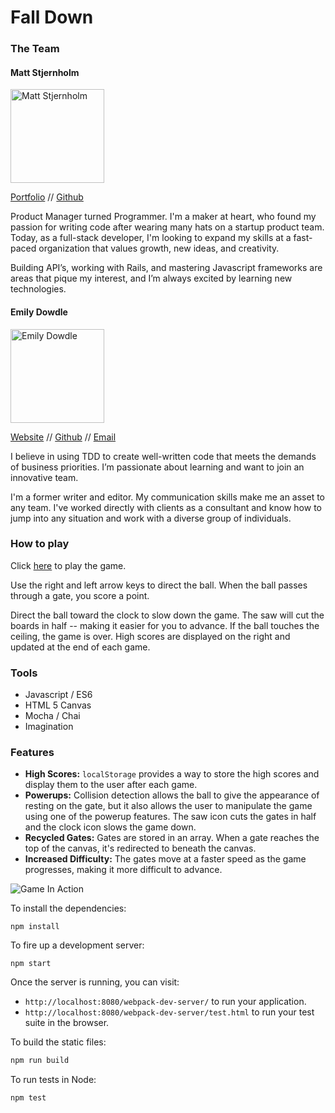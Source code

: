 # Fall Down

### The Team

#### Matt Stjernholm

<img src="https://avatars3.githubusercontent.com/u/5952473?v=3&s=400" alt="Matt Stjernholm" width=150>

[Portfolio](http://people.turing.io/people/matt_stjernholm) // [Github](https://github.com/matt-stj)

Product Manager turned Programmer. I'm a maker at heart, who found my passion for writing code after wearing many hats on a startup product team. Today, as a full-stack developer, I'm looking to expand my skills at a fast-paced organization that values growth, new ideas, and creativity.

Building API’s, working with Rails, and mastering Javascript frameworks are areas that pique my interest, and I’m always excited by learning new technologies.

#### Emily Dowdle

<img src="https://avatars2.githubusercontent.com/u/12585856?v=3&s=460" alt="Emily Dowdle" width=150>

[Website](http://emilydowdle.com) // [Github](https://github.com/emilydowdle/) // [Email](mailto:emily@emilydowdle.com)

I believe in using TDD to create well-written code that meets the demands of business priorities. I’m passionate about learning and want to join an innovative team.

I'm a former writer and editor. My communication skills make me an asset to any team. I've worked directly with clients as a consultant and know how to jump into any situation and work with a diverse group of individuals.

### How to play

Click [here](http://matt-stj.github.io/fall-down-js/) to play the game. 

Use the right and left arrow keys to direct the ball. When the ball passes through a gate, you score a point. 

Direct the ball toward the clock to slow down the game. The saw will cut the boards in half -- making it easier for you to advance. If the ball touches the ceiling, the game is over. High scores are displayed on the right and updated at the end of each game. 

### Tools

* Javascript / ES6
* HTML 5 Canvas
* Mocha / Chai
* Imagination

### Features

* **High Scores:** `localStorage` provides a way to store the high scores and display them to the user after each game. 
* **Powerups:** Collision detection allows the ball to give the appearance of resting on the gate, but it also allows the user to manipulate the game using one of the powerup features. The saw icon cuts the gates in half and the clock icon slows the game down. 
* **Recycled Gates:** Gates are stored in an array. When a gate reaches the top of the canvas, it's redirected to beneath the canvas.
* **Increased Difficulty:** The gates move at a faster speed as the game progresses, making it more difficult to advance.


![Game In Action](http://g.recordit.co/80ndyEMZYD.gif)


To install the dependencies:

```
npm install
```

To fire up a development server:

```
npm start
```

Once the server is running, you can visit:

* `http://localhost:8080/webpack-dev-server/` to run your application.
* `http://localhost:8080/webpack-dev-server/test.html` to run your test suite in the browser.

To build the static files:

```js
npm run build
```


To run tests in Node:

```js
npm test
```


